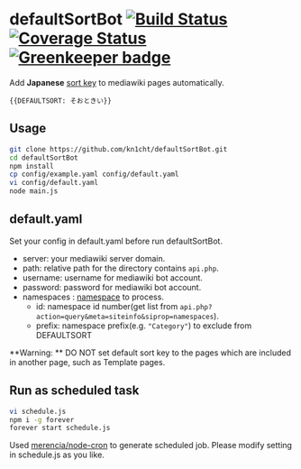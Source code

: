 # defaultSortBot [![Build Status](https://travis-ci.org/kn1cht/defaultSortBot.svg?branch=master)](https://travis-ci.org/kn1cht/defaultSortBot) [![Coverage Status](https://coveralls.io/repos/github/kn1cht/defaultSortBot/badge.svg?branch=master)](https://coveralls.io/github/kn1cht/defaultSortBot?branch=master) [![Greenkeeper badge](https://badges.greenkeeper.io/kn1cht/defaultSortBot.svg)](https://greenkeeper.io/)

Add **Japanese**
[sort key](https://ja.wikipedia.org/wiki/Help:%E3%82%AB%E3%83%86%E3%82%B4%E3%83%AA#.E3.82.BD.E3.83.BC.E3.83.88.E3.82.AD.E3.83.BC)
to mediawiki pages automatically.

```
{{DEFAULTSORT: そおときい}}
```

## Usage

```bash
git clone https://github.com/kn1cht/defaultSortBot.git
cd defaultSortBot
npm install
cp config/example.yaml config/default.yaml
vi config/default.yaml
node main.js
```

## default.yaml

Set your config in default.yaml before run defaultSortBot.

- server: your mediawiki server domain.
- path: relative path for the directory contains `api.php`.
- username: username for mediawiki bot account.
- password: password for mediawiki bot account.
- namespaces : [namespace](https://www.mediawiki.org/wiki/Manual:Namespace/ja) to process.
  * id: namespace id number(get list from `api.php?action=query&meta=siteinfo&siprop=namespaces`).
  * prefix: namespace prefix(e.g. `"Category"`) to exclude from DEFAULTSORT
  
**Warning: ** DO NOT set default sort key to the pages which are included in another page, such as Template pages.

## Run as scheduled task

```bash
vi schedule.js
npm i -g forever
forever start schedule.js
```

Used [merencia/node-cron](https://github.com/merencia/node-cron) to generate scheduled job.
Please modify setting in schedule.js as you like.
